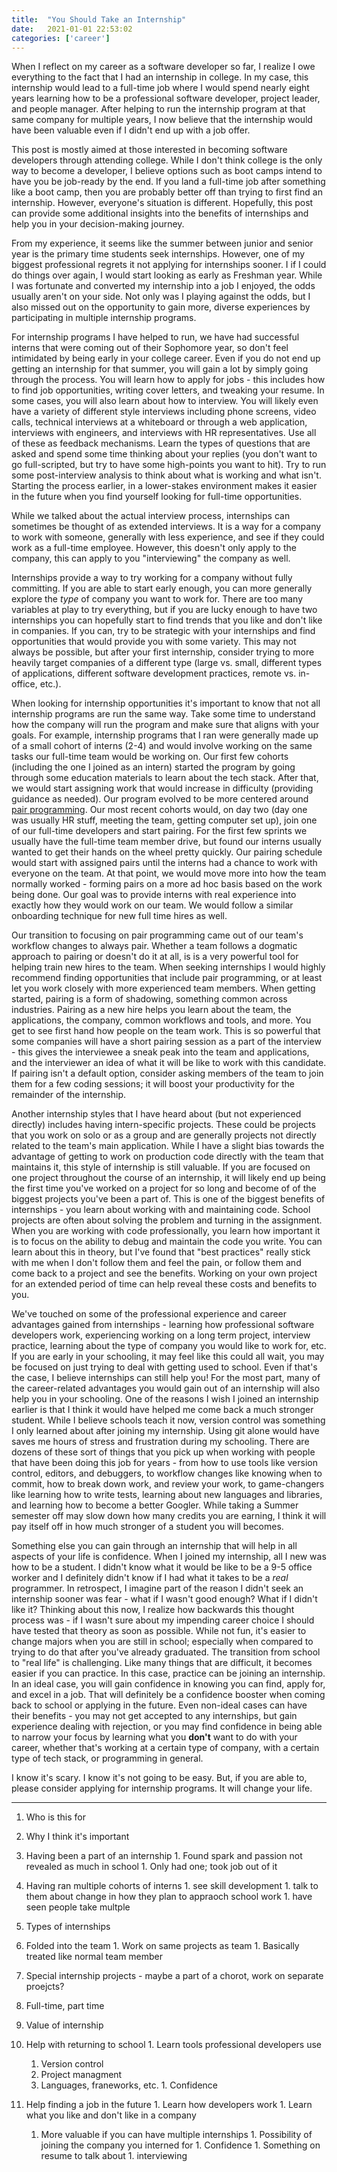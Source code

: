 ```yaml
---
title:  "You Should Take an Internship"
date:   2021-01-01 22:53:02
categories: ['career']
---
```


When I reflect on my career as a software developer so far, I realize I owe everything to the fact that I had an internship in college. In my case, this internship would lead to a full-time job where I would spend nearly eight years learning how to be a professional software developer, project leader, and people manager. After helping to run the internship program at that same company for multiple years, I now believe that the internship would have been valuable even if I didn't end up with a job offer.

This post is mostly aimed at those interested in becoming software developers through attending college. While I don't think college is the only way to become a developer, I believe options such as boot camps intend to have you be job-ready by the end. If you land a full-time job after something like a boot camp, then you are probably better off than trying to first find an internship. However, everyone's situation is different. Hopefully, this post can provide some additional insights into the benefits of internships and help you in your decision-making journey.

From my experience, it seems like the summer between junior and senior year is the primary time students seek internships. However, one of my biggest professional regrets it not applying for internships sooner. I if I could do things over again, I would start looking as early as Freshman year. While I was fortunate and converted my internship into a job I enjoyed, the odds usually aren't on your side. Not only was I playing against the odds, but I also missed out on the opportunity to gain more, diverse experiences by participating in multiple internship programs.

For internship programs I have helped to run, we have had successful interns that were coming out of their Sophomore year, so don't feel intimidated by being early in your college career. Even if you do not end up getting an internship for that summer, you will gain a lot by simply going through the process. You will learn how to apply for jobs - this includes how to find job opportunities, writing cover letters, and tweaking your resume. In some cases, you will also learn about how to interview. You will likely even have a variety of different style interviews including phone screens, video calls, technical interviews at a whiteboard or through a web application, interviews with engineers, and interviews with HR representatives. Use all of these as feedback mechanisms. Learn the types of questions that are asked and spend some time thinking about your replies (you don't want to go full-scripted, but try to have some high-points you want to hit). Try to run some post-interview analysis to think about what is working and what isn't. Starting the process earlier, in a lower-stakes environment makes it easier in the future when you find yourself looking for full-time opportunities.

While we talked about the actual interview process, internships can sometimes be thought of as extended interviews. It is a way for a company to work with someone, generally with less experience, and see if they could work as a full-time employee. However, this doesn't only apply to the company, this can apply to you "interviewing" the company as well.

Internships provide a way to try working for a company without fully committing. If you are able to start early enough, you can more generally explore the _type_ of company you want to work for. There are too many variables at play to try everything, but if you are lucky enough to have two internships you can hopefully start to find trends that you like and don't like in companies. If you can, try to be strategic with your internships and find opportunities that would provide you with some variety. This may not always be possible, but after your first internship, consider trying to more heavily target companies of a different type (large vs. small, different types of applications, different software development practices, remote vs. in-office, etc.).

When looking for internship opportunities it's important to know that not all internship programs are run the same way. Take some time to understand how the company will run the program and make sure that aligns with your goals. For example, internship programs that I ran were generally made up of a small cohort of interns (2-4) and would involve working on the same tasks our full-time team would be working on. Our first few cohorts (including the one I joined as an intern) started the program by going through some education materials to learn about the tech stack. After that, we would start assigning work that would increase in difficulty (providing guidance as needed). Our program evolved to be more centered around [pair programming](https://en.wikipedia.org/wiki/Pair_programming). Our most recent cohorts would, on day two (day one was usually HR stuff, meeting the team, getting computer set up), join one of our full-time developers and start pairing. For the first few sprints we usually have the full-time team member drive, but found our interns usually wanted to get their hands on the wheel pretty quickly. Our pairing schedule would start with assigned pairs until the interns had a chance to work with everyone on the team. At that point, we would move more into how the team normally worked - forming pairs on a more ad hoc basis based on the work being done. Our goal was to provide interns with real experience into exactly how they would work on our team. We would follow a similar onboarding technique for new full time hires as well. 

Our transition to focusing on pair programming came out of our team's workflow changes to always pair. Whether a team follows a dogmatic approach to pairing or doesn't do it at all, is is a very powerful tool for helping train new hires to the team. When seeking internships I would highly recommend finding opportunities that include pair programming, or at least let you work closely with more experienced team members. When getting started, pairing is a form of shadowing, something common across industries. Pairing as a new hire helps you learn about the team, the applications, the company, common workflows and tools, and more. You get to see first hand how people on the team work. This is so powerful that some companies will have a short pairing session as a part of the interview - this gives the interviewee a sneak peak into the team and applications, and the interviewer an idea of what it will be like to work with this candidate. If pairing isn't a default option, consider asking members of the team to join them for a few coding sessions; it will boost your productivity for the remainder of the internship.

Another internship styles that I have heard about (but not experienced directly) includes having intern-specific projects. These could be projects that you work on solo or as a group and are generally projects not directly related to the team's main application. While I have a slight bias towards the advantage of getting to work on production code directly with the team that maintains it, this style of internship is still valuable. If you are focused on one project throughout the course of an internship, it will likely end up being the first time you've worked on a project for so long and become of of the biggest projects you've been a part of. This is one of the biggest benefits of internships - you learn about working with and maintaining code. School projects are often about solving the problem and turning in the assignment. When you are working with code professionally, you learn how important it is to focus on the ability to debug and maintain the code you write. You can learn about this in theory, but I've found that "best practices" really stick with me when I don't follow them and feel the pain, or follow them and come back to a project and see the benefits. Working on your own project for an extended period of time can help reveal these costs and benefits to you.

We've touched on some of the professional experience and career advantages gained from internships - learning how professional software developers work, experiencing working on a long term project, interview practice, learning about the type of company you would like to work for, etc. If you are early in your schooling, it may feel like this could all wait, you may be focused on just trying to deal with getting used to school. Even if that's the case, I believe internships can still help you! For the most part, many of the career-related advantages you would gain out of an internship will also help you in your schooling. One of the reasons I wish I joined an internship earlier is that I think it would have helped me come back a much stronger student. While I believe schools teach it now, version control was something I only learned about after joining my internship. Using git alone would have saves me hours of stress and frustration during my schooling. There are dozens of these sort of things that you pick up when working with people that have been doing this job for years - from how to use tools like version control, editors, and debuggers, to workflow changes like knowing when to commit, how to break down work, and review your work, to game-changers like learning how to write tests, learning about new languages and libraries, and learning how to become a better Googler. While taking a Summer semester off may slow down how many credits you are earning, I think it will pay itself off in how much stronger of a student you will becomes.

Something else you can gain through an internship that will help in all aspects of your life is confidence. When I joined my internship, all I new was how to be a student. I didn't know what it would be like to be a 9-5 office worker and I definitely didn't know if I had what it takes to be a _real_ programmer. In retrospect, I imagine part of the reason I didn't seek an internship sooner was fear - what if I wasn't good enough? What if I didn't like it? Thinking about this now, I realize how backwards this thought process was - if I wasn't sure about my impending career choice I should have tested that theory as soon as possible. While not fun, it's easier to change majors when you are still in school; especially when compared to trying to do that after you've already graduated. The transition from school to "real life" is challenging. Like many things that are difficult, it becomes easier if you can practice. In this case, practice can be joining an internship. In an ideal case, you will gain confidence in knowing you can find, apply for, and excel in a job. That will definitely be a confidence booster when coming back to school or applying in the future. Even non-ideal cases can have their benefits - you may not get accepted to any internships, but gain experience dealing with rejection, or you may find confidence in being able to narrow your focus by learning what you **don't** want to do with your career, whether that's working at a certain type of company, with a certain type of tech stack, or programming in general.

I know it's scary. I know it's not going to be easy. But, if you are able to, please consider applying for internship programs. It will change your life.






---

1. Who is this for 
1. Why I think it's important
  1. Having been a part of an internship
    1. Found spark and passion not revealed as much in school
    1. Only had one; took job out of it
  1. Having ran multiple cohorts of interns
    1. see skill development
    1. talk to them about change in how they plan to appraoch school work
    1. have seen people take multple
1. Types of internships
  1. Folded into the team
    1. Work on same projects as team
    1. Basically treated like normal team member
  1. Special internship projects - maybe a part of a chorot, work on separate proejcts? 
  1. Full-time, part time
1. Value of internship
  1. Help with returning to school
    1. Learn tools professional developers use
      1. Version control
      1. Project managment
      1. Languages, franeworks, etc.
    1. Confidence

  1. Help finding a job in the future
    1. Learn how developers work
    1. Learn what you like and don't like in a company
      1. More valuable if you can have multiple internships
    1. Possibility of joining the company you interned for
    1. Confidence
    1. Something on resume to talk about
    1. interviewing
